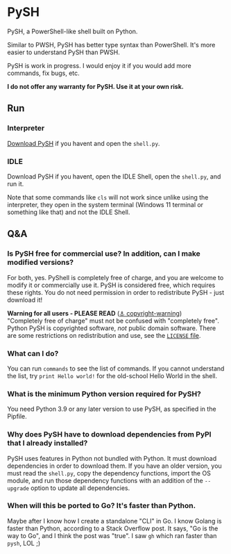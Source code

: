 # PySH
PySH, a PowerShell-like shell built on Python.

Similar to PWSH, PySH has better type syntax than PowerShell. It's more easier to understand PySH than PWSH.

PySH is work in progress. I would enjoy it if you would add more commands, fix bugs, etc.

**I do not offer any warranty for PySH. Use it at your own risk.**
## Run
### Interpreter
[Download PySH](https://github.com/tyler887/python-pysh/releases) if you havent and open the `shell.py`.
### IDLE
Download PySH if you havent, open the IDLE Shell, open the `shell.py`, and run it.

Note that some commands like `cls` will not work since unlike using the interpreter, they open in the system terminal (Windows 11 terminal or something like that) and not the IDLE Shell.
## Q&A
### Is PySH free for commercial use? In addition, can I make modified versions?
For both, yes. PyShell is completely free of charge, and you are welcome to modify it or commercially use it. PySH is considered free, which requires these rights. You do not need permission in order to redistribute PySH - just download it!

**Warning for all users - PLEASE READ** ([⚓ copyright-warning](#copyright-warning))<br />
<a name="copyright-warning"></a>
"Completely free of charge" must not be confused with "completely free". Python PySH is copyrighted software, *not* public domain software. There are some restrictions on redistribution and use, see the [`LICENSE` file](LICENSE).
### What can I do?
You can run `commands` to see the list of commands. If you cannot understand the list, try `print Hello world!` for the old-school Hello World in the shell.
### What is the minimum Python version required for PySH?
You need Python 3.9 or any later version to use PySH, as specified in the Pipfile.
### Why does PySH have to download dependencies from PyPI that I already installed?
PySH uses features in Python not bundled with Python. It must download dependencies in order to download them. If you have an older version, you must read the `shell.py`, copy the dependency functions, import the OS module, and run those dependency functions with an addition of the `--upgrade` option to update all dependencies.
### When will this be ported to Go? It's faster than Python.
Maybe after I know how I create a standalone "CLI" in Go. I know Golang is faster than Python, according to a Stack Overflow post. It says, "Go is the way to Go", and I think the post was "true". I saw `gh` which ran faster than `pysh`, LOL ;)
